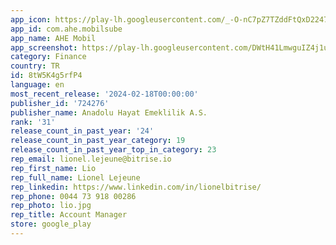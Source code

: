 ```yaml
---
app_icon: https://play-lh.googleusercontent.com/_-O-nC7pZ7TZddFtQxD2247Uam1NCObjjHCCh8JpkLM9-Ke-R6CGw3Xj6n4WhWaDVVU
app_id: com.ahe.mobilsube
app_name: AHE Mobil
app_screenshot: https://play-lh.googleusercontent.com/DWtH41LmwguIZ4j1uaprdxtCCi8TesuN6WFmkvsd5MaT857LXynCpS8xuKdKygedFnxF
category: Finance
country: TR
id: 8tW5K4g5rfP4
language: en
most_recent_release: '2024-02-18T00:00:00'
publisher_id: '724276'
publisher_name: Anadolu Hayat Emeklilik A.S.
rank: '31'
release_count_in_past_year: '24'
release_count_in_past_year_category: 19
release_count_in_past_year_top_in_category: 23
rep_email: lionel.lejeune@bitrise.io
rep_first_name: Lio
rep_full_name: Lionel Lejeune
rep_linkedin: https://www.linkedin.com/in/lionelbitrise/
rep_phone: 0044 73 918 00286
rep_photo: lio.jpg
rep_title: Account Manager
store: google_play
---
```

